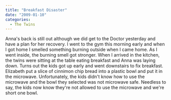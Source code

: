 ```yaml
---
title: "Breakfast Disaster"
date: "2009-01-10"
categories: 
  - The Twins
---
```


Anna's back is still out although we did get to the Doctor yesterday and have a plan for her recovery. I went to the gym this morning early and when I got home I smelled something burning outside when I came home. As I went inside, the burning smell got stronger. When I arrived in the kitchen, the twins were sitting at the table eating breakfast and Anna was laying down. Turns out the kids got up early and went downstairs to fix breakfast. Elizabeth put a slice of cinnimon chip bread into a plastic bowl and put it in the microwave. Unfortunately, the kids didn't know how to use the microwave and the bowl they selected was not microwave safe. Needless to say, the kids now know they're not allowed to use the microwave and we're short one bowl.
